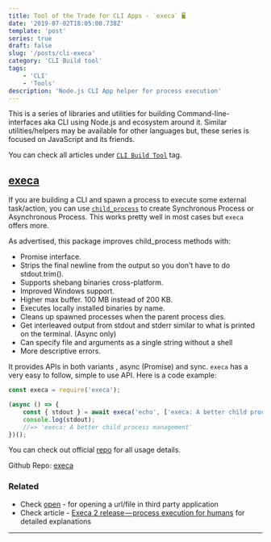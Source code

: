 ```yaml
---
title: Tool of the Trade for CLI Apps - `execa` 🖥
date: '2019-07-02T18:05:00.738Z'
template: 'post'
series: true
draft: false
slug: '/posts/cli-execa'
category: 'CLI Build tool'
tags:
    - 'CLI'
    - 'Tools'
description: 'Node.js CLI App helper for process execution'
---
```


This is a series of libraries and utilities for building Command-line-interfaces aka CLI using Node.js and ecosystem around it. Similar utilities/helpers may be available for other languages but, these series is focused on JavaScript and its friends.

You can check all articles under [`CLI Build Tool`](/category/cli-build-tool/) tag.

## [execa](https://github.com/sindresorhus/execa)

If you are building a CLI and spawn a process to execute some external task/action, you can use [`child_process`](https://nodejs.org/api/child_process.html) to create Synchronous Process or Asynchronous Process. This works pretty well in most cases but `execa` offers more.

As advertised, this package improves child_process methods with:

-   Promise interface.
-   Strips the final newline from the output so you don't have to do stdout.trim().
-   Supports shebang binaries cross-platform.
-   Improved Windows support.
-   Higher max buffer. 100 MB instead of 200 KB.
-   Executes locally installed binaries by name.
-   Cleans up spawned processes when the parent process dies.
-   Get interleaved output from stdout and stderr similar to what is printed on the terminal. (Async only)
-   Can specify file and arguments as a single string without a shell
-   More descriptive errors.

It provides APIs in both variants , async (Promise) and sync.
`execa` has a very easy to follow, simple to use API. Here is a code example:

```javascript
const execa = require('execa');

(async () => {
	const { stdout } = await execa('echo', ['execa: A better child process management']);
	console.log(stdout);
	//=> 'execa: A better child process management'
})();
```

You can check out official [repo](https://github.com/sindresorhus/execa) for all usage details.

Github Repo: [execa](https://github.com/sindresorhus/execa)

### Related

-   Check [open](/posts/cli-open) - for opening a url/file in third party application
-   Check article - [Execa 2 release — process execution for humans](https://medium.com/@ehmicky/execa-v2-20ffafeedfdf) for detailed explanations

---

